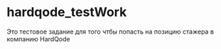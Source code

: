 # hardqode_testWork

Это тестовое задание для того чтбы попасть на позицию стажера в компанию HardQode
